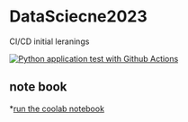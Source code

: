 # DataSciecne2023
CI/CD initial leranings

[![Python application test with Github Actions](https://github.com/anuj672/DataSciecne2023/actions/workflows/main.yml/badge.svg)](https://github.com/anuj672/DataSciecne2023/actions/workflows/main.yml)
## note book
 *[run the coolab notebook](https://colab.research.google.com/drive/1JO7-sBR6MFTlM-EunREEbX3AGE5nEeNq#scrollTo=eTBnURUv8uv5)
